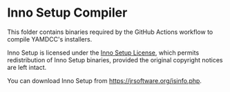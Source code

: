 # Inno Setup Compiler

This folder contains binaries required by the GitHub Actions workflow to compile YAMDCC's installers.

Inno Setup is licensed under the [Inno Setup License](license.txt), which permits redistribution of Inno Setup binaries, provided the original copyright notices are left intact.

You can download Inno Setup from https://jrsoftware.org/isinfo.php.
